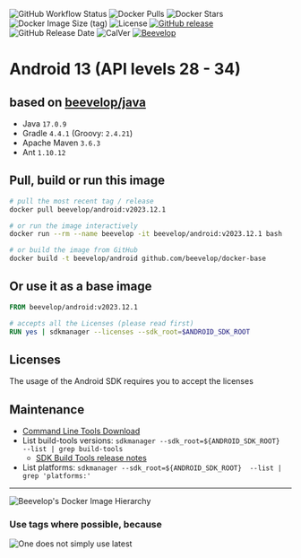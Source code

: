 ![GitHub Workflow Status](https://img.shields.io/github/actions/workflow/status/beevelop/docker-android/docker.yml?style=for-the-badge)
![Docker Pulls](https://img.shields.io/docker/pulls/beevelop/android.svg?style=for-the-badge)
![Docker Stars](https://img.shields.io/docker/stars/beevelop/android?style=for-the-badge)
![Docker Image Size (tag)](https://img.shields.io/docker/image-size/beevelop/android/latest?style=for-the-badge)
![License](https://img.shields.io/github/license/beevelop/docker-android?style=for-the-badge)
[![GitHub release](https://img.shields.io/github/release/beevelop/docker-android.svg?style=for-the-badge)](https://github.com/beevelop/docker-android/releases)
![GitHub Release Date](https://img.shields.io/github/release-date/beevelop/docker-android?style=for-the-badge)
![CalVer](https://img.shields.io/badge/CalVer-YYYY.MM.MICRO-22bfda.svg?style=for-the-badge)
[![Beevelop](https://img.shields.io/badge/-%20Made%20with%20%F0%9F%8D%AF%20by%20%F0%9F%90%9Dvelop-blue.svg?style=for-the-badge)](https://beevelop.com)

# Android 13 (API levels 28 - 34)

## based on [beevelop/java](https://github.com/beevelop/docker-java)

- Java `17.0.9`
- Gradle `4.4.1` (Groovy: `2.4.21`)
- Apache Maven `3.6.3`
- Ant `1.10.12`

## Pull, build or run this image

```bash
# pull the most recent tag / release
docker pull beevelop/android:v2023.12.1

# or run the image interactively
docker run --rm --name beevelop -it beevelop/android:v2023.12.1 bash

# or build the image from GitHub
docker build -t beevelop/android github.com/beevelop/docker-base
```

## Or use it as a base image

```Dockerfile
FROM beevelop/android:v2023.12.1

# accepts all the Licenses (please read first)
RUN yes | sdkmanager --licenses --sdk_root=$ANDROID_SDK_ROOT
```

## Licenses

The usage of the Android SDK requires you to accept the licenses 

## Maintenance

- [Command Line Tools Download](https://developer.android.com/studio#span-idcommand-toolsa-namecmdline-toolsacommand-line-tools-onlyspan)
- List build-tools versions: `sdkmanager --sdk_root=${ANDROID_SDK_ROOT}  --list | grep build-tools`
  - [SDK Build Tools release notes](https://developer.android.com/tools/releases/build-tools)
- List platforms: `sdkmanager --sdk_root=${ANDROID_SDK_ROOT}  --list | grep 'platforms:'`

---

![Beevelop's Docker Image Hierarchy](https://gist.githubusercontent.com/beevelop/b0cddab7209a683c77560d06ff00bc8e/raw/15429ee1d02e2c4dc019b760ca8c7ceff5911b82/hierarchy.png)

### Use tags where possible, because

![One does not simply use latest](https://i.imgflip.com/1fgwxr.jpg)
